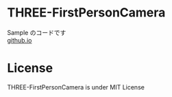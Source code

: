 # THREE-FirstPersonCamera

Sample のコードです<br>
[github.io](https://fa0311.github.io/THREE-FirstPersonCamera/)<br>

# License

THREE-FirstPersonCamera is under MIT License
